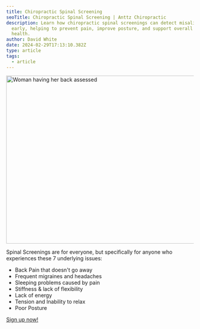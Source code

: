 ```yaml
---
title: Chiropractic Spinal Screening
seoTitle: Chiropractic Spinal Screening | Anttz Chiropractic
description: Learn how chiropractic spinal screenings can detect misalignments
  early, helping to prevent pain, improve posture, and support overall spinal
  health.
author: David White
date: 2024-02-29T17:13:10.382Z
type: article
tags:
  - article
---
```

<img src="/_includes/static/img/screening.webp" alt="Woman having her back assessed" title="Woman having her back assessed" class="Right" width="600px" height="450px" loading="lazy"/>

Spinal Screenings are for everyone, but specifically for anyone who experiences these 7 underlying issues:

* Back Pain that doesn't go away
* Frequent migraines and headaches
* Sleeping problems caused by pain
* Stiffness & lack of flexibility
* Lack of energy
* Tension and Inability to relax
* Poor Posture


<a href="/sign-up-for-a-spinal-screening/" class="no-underline self-end mb-3 rounded-md cursor-pointer inline-block bg-[color:var(--light-green)] text-white py-4 px-6 hover:opacity-80 border border-solid border-white">
  
  Sign up now!

</a>
